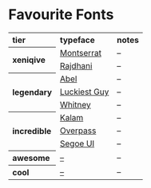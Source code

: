 # Favourite Fonts

<table>
  <tr>
    <th align="left"> tier </th>
    <th align="left"> typeface </th>
    <th align="left"> notes </th>
  </tr>
  <tr>
    <th align="left" rowspan="2"> xeniqive </th>
    <td> <a href="https://fonts.google.com/specimen/Montserrat">Montserrat</a> </td>
    <td> – </td>
  </tr>
  <tr>
    <td> <a href="https://fonts.google.com/specimen/Rajdhani">Rajdhani</a> </td>
    <td> – </td>
  </tr>
  <tr>
    <th align="left" rowspan="3"> legendary </th>
    <td> <a href="https://fonts.google.com/specimen/Abel">Abel</a> </td>
    <td> – </td>
  </tr>
  <tr>
    <td> <a href="https://fonts.google.com/specimen/Luckiest+Guy">Luckiest Guy</a> </td>
    <td> – </td>
  </tr>
  <tr>
    <td> <a href="https://wikipedia.org/wiki/Whitney_(typeface)">Whitney</a> </td>
    <td> – </td>
  </tr>
  <tr>
    <th align="left" rowspan="3"> incredible </th>
    <td> <a href="https://fonts.google.com/specimen/Kalam">Kalam</a> </td>
    <td> – </td>
  </tr>
  <tr>
    <td> <a href="https://fonts.google.com/specimen/Overpass">Overpass</a> </td>
    <td> – </td>
  </tr>
  <tr>
    <td> <a href="https://learn.microsoft.com/en-us/typography/font-list/segoe-ui">Segoe UI</a> </td>
    <td> – </td>
  </tr>
  <tr>
    <th align="left" rowspan=""> awesome </th>
    <td> <a href="">–</a> </td>
    <td> – </td>
  </tr>
  <tr>
    <th align="left" rowspan=""> cool </th>
    <td> <a href="">–</a> </td>
    <td> – </td>
  </tr>
</table>

